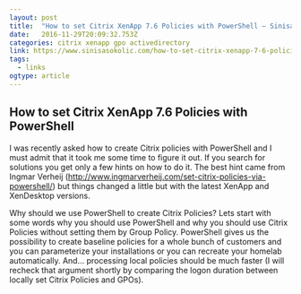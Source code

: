 ```yaml
---
layout: post
title:  "How to set Citrix XenApp 7.6 Policies with PowerShell – Sinisa Sokolic"
date:   2016-11-29T20:09:32.753Z
categories: citrix xenapp gpo activedirectory
link: https://www.sinisasokolic.com/how-to-set-citrix-xenapp-7-6-policies-with-powershell/
tags:
  - links
ogtype: article
---
```


## How to set Citrix XenApp 7.6 Policies with PowerShell

I was recently asked how to create Citrix policies with PowerShell and I must admit that it took me some time to figure it out. If you search for solutions you get only a few hints on how to do it. The best hint came from Ingmar Verheij (http://www.ingmarverheij.com/set-citrix-policies-via-powershell/) but things changed a little but with the latest XenApp and XenDesktop versions.

Why should we use PowerShell to create Citrix Policies?
Lets start with some words why you should use PowerShell and why you should use Citrix Policies without setting them by Group Policy. PowerShell gives us the possibility to create baseline policies for a whole bunch of customers and you can parameterize your installations or you can recreate your homelab automatically.
And… processing local policies should be much faster (I will recheck that argument shortly by comparing the logon duration between locally set Citrix Policies and GPOs).
